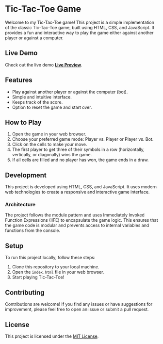 # Tic-Tac-Toe Game

Welcome to my Tic-Tac-Toe game! This project is a simple implementation of the classic Tic-Tac-Toe game, built using HTML, CSS, and JavaScript. It provides a fun and interactive way to play the game either against another player or against a computer.

## Live Demo

Check out the live demo [**Live Preview**](https://Vishrutkev.github.io/The_Odin_Project/Tic-Tac-Toe).

## Features

- Play against another player or against the computer (bot).
- Simple and intuitive interface.
- Keeps track of the score.
- Option to reset the game and start over.

## How to Play

1. Open the game in your web browser.
2. Choose your preferred game mode: Player vs. Player or Player vs. Bot.
3. Click on the cells to make your move.
4. The first player to get three of their symbols in a row (horizontally, vertically, or diagonally) wins the game.
5. If all cells are filled and no player has won, the game ends in a draw.

## Development

This project is developed using HTML, CSS, and JavaScript. It uses modern web technologies to create a responsive and interactive game interface.

### Architecture

The project follows the module pattern and uses Immediately Invoked Function Expressions (IIFE) to encapsulate the game logic. This ensures that the game code is modular and prevents access to internal variables and functions from the console.

## Setup

To run this project locally, follow these steps:

1. Clone this repository to your local machine.
2. Open the `index.html` file in your web browser.
3. Start playing Tic-Tac-Toe!

## Contributing

Contributions are welcome! If you find any issues or have suggestions for improvement, please feel free to open an issue or submit a pull request.

## License

This project is licensed under the [MIT License](LICENSE).
